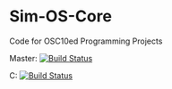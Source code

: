 # Sim-OS-Core
Code for OSC10ed Programming Projects

Master: [![Build Status](https://dev.azure.com/wxzheng98/Sim-OS-Core/_apis/build/status/peterzheng98.Sim-OS-Core?branchName=master)](https://dev.azure.com/wxzheng98/Sim-OS-Core/_build/latest?definitionId=3&branchName=master)

C: [![Build Status](https://dev.azure.com/wxzheng98/Sim-OS-Core/_apis/build/status/peterzheng98.Sim-OS-Core?branchName=c)](https://dev.azure.com/wxzheng98/Sim-OS-Core/_build/latest?definitionId=3&branchName=c)